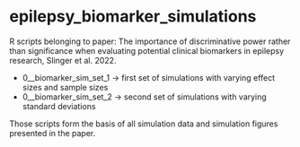 # epilepsy_biomarker_simulations
R scripts belonging to paper: The importance of discriminative power rather than significance when evaluating potential clinical biomarkers in epilepsy research, Slinger et al. 2022. 

   * 0__biomarker_sim_set_1 -> first set of simulations with varying effect sizes and sample sizes
   * 0__biomarker_sim_set_2 -> second set of simulations with varying standard deviations

Those scripts form the basis of all simulation data and simulation figures presented in the paper.
